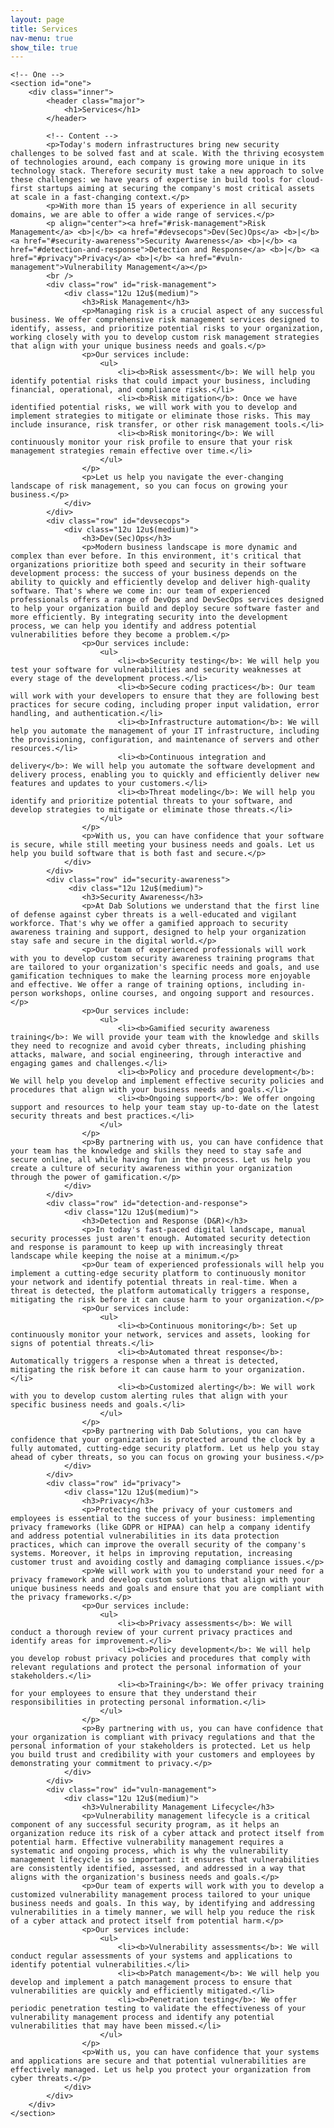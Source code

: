 ```yaml
---
layout: page
title: Services
nav-menu: true
show_tile: true
---
```


<!-- Main -->
<div id="main" class="alt">

    <!-- One -->
    <section id="one">
        <div class="inner">
            <header class="major">
                <h1>Services</h1>
            </header>

            <!-- Content -->
            <p>Today's modern infrastructures bring new security challenges to be solved fast and at scale. With the thriving ecosystem of technologies around, each company is growing more unique in its technology stack. Therefore security must take a new approach to solve these challenges: we have years of expertise in build tools for cloud-first startups aiming at securing the company's most critical assets at scale in a fast-changing context.</p>
            <p>With more than 15 years of experience in all security domains, we are able to offer a wide range of services.</p>
            <p align="center"><a href="#risk-management">Risk Management</a> <b>|</b> <a href="#devsecops">Dev(Sec)Ops</a> <b>|</b> <a href="#security-awareness">Security Awareness</a> <b>|</b> <a href="#detection-and-response">Detection and Response</a> <b>|</b> <a href="#privacy">Privacy</a> <b>|</b> <a href="#vuln-management">Vulnerability Management</a></p>
            <br />
            <div class="row" id="risk-management">
                <div class="12u 12u$(medium)">
                    <h3>Risk Management</h3>
                    <p>Managing risk is a crucial aspect of any successful business. We offer comprehensive risk management services designed to identify, assess, and prioritize potential risks to your organization, working closely with you to develop custom risk management strategies that align with your unique business needs and goals.</p>
                    <p>Our services include:
                        <ul>
                            <li><b>Risk assessment</b>: We will help you identify potential risks that could impact your business, including financial, operational, and compliance risks.</li>
                            <li><b>Risk mitigation</b>: Once we have identified potential risks, we will work with you to develop and implement strategies to mitigate or eliminate those risks. This may include insurance, risk transfer, or other risk management tools.</li>
                            <li><b>Risk monitoring</b>: We will continuously monitor your risk profile to ensure that your risk management strategies remain effective over time.</li>
                        </ul>
                    </p>
                    <p>Let us help you navigate the ever-changing landscape of risk management, so you can focus on growing your business.</p>
                </div>
            </div>
            <div class="row" id="devsecops">
                <div class="12u 12u$(medium)">
                    <h3>Dev(Sec)Ops</h3>
                    <p>Modern business landscape is more dynamic and complex than ever before. In this environment, it's critical that organizations prioritize both speed and security in their software development process: the success of your business depends on the ability to quickly and efficiently develop and deliver high-quality software. That's where we come in: our team of experienced professionals offers a range of DevOps and DevSecOps services designed to help your organization build and deploy secure software faster and more efficiently. By integrating security into the development process, we can help you identify and address potential vulnerabilities before they become a problem.</p>
                    <p>Our services include:
                        <ul>
                            <li><b>Security testing</b>: We will help you test your software for vulnerabilities and security weaknesses at every stage of the development process.</li>
                            <li><b>Secure coding practices</b>: Our team will work with your developers to ensure that they are following best practices for secure coding, including proper input validation, error handling, and authentication.</li>
                            <li><b>Infrastructure automation</b>: We will help you automate the management of your IT infrastructure, including the provisioning, configuration, and maintenance of servers and other resources.</li>
                            <li><b>Continuous integration and delivery</b>: We will help you automate the software development and delivery process, enabling you to quickly and efficiently deliver new features and updates to your customers.</li>
                            <li><b>Threat modeling</b>: We will help you identify and prioritize potential threats to your software, and develop strategies to mitigate or eliminate those threats.</li>
                        </ul>
                    </p>
                    <p>With us, you can have confidence that your software is secure, while still meeting your business needs and goals. Let us help you build software that is both fast and secure.</p>
                </div>
            </div>
            <div class="row" id="security-awareness">
                 <div class="12u 12u$(medium)">
                    <h3>Security Awareness</h3>
                    <p>At Dab Solutions we understand that the first line of defense against cyber threats is a well-educated and vigilant workforce. That's why we offer a gamified approach to security awareness training and support, designed to help your organization stay safe and secure in the digital world.</p>
                    <p>Our team of experienced professionals will work with you to develop custom security awareness training programs that are tailored to your organization's specific needs and goals, and use gamification techniques to make the learning process more enjoyable and effective. We offer a range of training options, including in-person workshops, online courses, and ongoing support and resources.</p>
                    <p>Our services include:
                        <ul>
                            <li><b>Gamified security awareness training</b>: We will provide your team with the knowledge and skills they need to recognize and avoid cyber threats, including phishing attacks, malware, and social engineering, through interactive and engaging games and challenges.</li>
                            <li><b>Policy and procedure development</b>: We will help you develop and implement effective security policies and procedures that align with your business needs and goals.</li>
                            <li><b>Ongoing support</b>: We offer ongoing support and resources to help your team stay up-to-date on the latest security threats and best practices.</li>
                        </ul>
                    </p>
                    <p>By partnering with us, you can have confidence that your team has the knowledge and skills they need to stay safe and secure online, all while having fun in the process. Let us help you create a culture of security awareness within your organization through the power of gamification.</p>
                </div>
            </div>
            <div class="row" id="detection-and-response">
                <div class="12u 12u$(medium)">
                    <h3>Detection and Response (D&R)</h3>
                    <p>In today's fast-paced digital landscape, manual security processes just aren't enough. Automated security detection and response is paramount to keep up with increasingly threat landscape while keeping the noise at a minimum.</p>
                    <p>Our team of experienced professionals will help you implement a cutting-edge security platform to continuously monitor your network and identify potential threats in real-time. When a threat is detected, the platform automatically triggers a response, mitigating the risk before it can cause harm to your organization.</p>
                    <p>Our services include:
                        <ul>
                            <li><b>Continuous monitoring</b>: Set up continuously monitor your network, services and assets, looking for signs of potential threats.</li>
                            <li><b>Automated threat response</b>: Automatically triggers a response when a threat is detected, mitigating the risk before it can cause harm to your organization.</li>
                            <li><b>Customized alerting</b>: We will work with you to develop custom alerting rules that align with your specific business needs and goals.</li>
                        </ul>
                    </p>
                    <p>By partnering with Dab Solutions, you can have confidence that your organization is protected around the clock by a fully automated, cutting-edge security platform. Let us help you stay ahead of cyber threats, so you can focus on growing your business.</p>
                </div>
            </div>
            <div class="row" id="privacy">
                <div class="12u 12u$(medium)">
                    <h3>Privacy</h3>
                    <p>Protecting the privacy of your customers and employees is essential to the success of your business: implementing privacy frameworks (like GDPR or HIPAA) can help a company identify and address potential vulnerabilities in its data protection practices, which can improve the overall security of the company's systems. Moreover, it helps in improving reputation, increasing customer trust and avoiding costly and damaging compliance issues.</p>
                    <p>We will work with you to understand your need for a privacy framework and develop custom solutions that align with your unique business needs and goals and ensure that you are compliant with the privacy frameworks.</p>
                    <p>Our services include:
                        <ul>
                            <li><b>Privacy assessments</b>: We will conduct a thorough review of your current privacy practices and identify areas for improvement.</li>
                            <li><b>Policy development</b>: We will help you develop robust privacy policies and procedures that comply with relevant regulations and protect the personal information of your stakeholders.</li>
                            <li><b>Training</b>: We offer privacy training for your employees to ensure that they understand their responsibilities in protecting personal information.</li>
                        </ul>
                    </p>
                    <p>By partnering with us, you can have confidence that your organization is compliant with privacy regulations and that the personal information of your stakeholders is protected. Let us help you build trust and credibility with your customers and employees by demonstrating your commitment to privacy.</p>
                </div>
            </div>
            <div class="row" id="vuln-management">
                <div class="12u 12u$(medium)">
                    <h3>Vulnerability Management Lifecycle</h3>
                    <p>Vulnerability management lifecycle is a critical component of any successful security program, as it helps an organization reduce its risk of a cyber attack and protect itself from potential harm. Effective vulnerability management requires a systematic and ongoing process, which is why the vulnerability management lifecycle is so important: it ensures that vulnerabilities are consistently identified, assessed, and addressed in a way that aligns with the organization's business needs and goals.</p>
                    <p>Our team of experts will work with you to develop a customized vulnerability management process tailored to your unique business needs and goals. In this way, by identifying and addressing vulnerabilities in a timely manner, we will help you reduce the risk of a cyber attack and protect itself from potential harm.</p>
                    <p>Our services include:
                        <ul>
                            <li><b>Vulnerability assessments</b>: We will conduct regular assessments of your systems and applications to identify potential vulnerabilities.</li>
                            <li><b>Patch management</b>: We will help you develop and implement a patch management process to ensure that vulnerabilities are quickly and efficiently mitigated.</li>
                            <li><b>Penetration testing</b>: We offer periodic penetration testing to validate the effectiveness of your vulnerability management process and identify any potential vulnerabilities that may have been missed.</li>
                        </ul>
                    </p>
                    <p>With us, you can have confidence that your systems and applications are secure and that potential vulnerabilities are effectively managed. Let us help you protect your organization from cyber threats.</p>
                </div>
            </div>
        </div>
    </section>
</div>